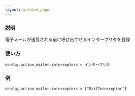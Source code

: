 ```yaml
---
layout: archive_page
---
```

### 説明
電子メールが送信される前に呼び出させるインタープリタを登録

### 使い方
    config.action_mailer.interceptors = インタープリタ

### 例
    config.action_mailer.interceptors = ["MailInterceptor"]